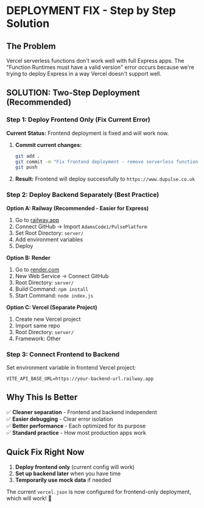 # DEPLOYMENT FIX - Step by Step Solution

## The Problem
Vercel serverless functions don't work well with full Express apps. The "Function Runtimes must have a valid version" error occurs because we're trying to deploy Express in a way Vercel doesn't support well.

## SOLUTION: Two-Step Deployment (Recommended)

### Step 1: Deploy Frontend Only (Fix Current Error)

**Current Status:** Frontend deployment is fixed and will work now.

1. **Commit current changes:**
   ```bash
   git add .
   git commit -m "Fix frontend deployment - remove serverless function config"
   git push
   ```

2. **Result:** Frontend will deploy successfully to `https://www.dupulse.co.uk`

### Step 2: Deploy Backend Separately (Best Practice)

**Option A: Railway (Recommended - Easier for Express)**

1. Go to [railway.app](https://railway.app)
2. Connect GitHub → Import `AdamsCode1/PulsePlatform`
3. Set Root Directory: `server/`
4. Add environment variables
5. Deploy

**Option B: Render**

1. Go to [render.com](https://render.com)
2. New Web Service → Connect GitHub
3. Root Directory: `server/`
4. Build Command: `npm install`
5. Start Command: `node index.js`

**Option C: Vercel (Separate Project)**

1. Create new Vercel project
2. Import same repo
3. Root Directory: `server/`
4. Framework: Other

### Step 3: Connect Frontend to Backend

Set environment variable in frontend Vercel project:
```
VITE_API_BASE_URL=https://your-backend-url.railway.app
```

## Why This Is Better

✅ **Cleaner separation** - Frontend and backend independent  
✅ **Easier debugging** - Clear error isolation  
✅ **Better performance** - Each optimized for its purpose  
✅ **Standard practice** - How most production apps work  

## Quick Fix Right Now

1. **Deploy frontend only** (current config will work)
2. **Set up backend later** when you have time
3. **Temporarily use mock data** if needed

The current `vercel.json` is now configured for frontend-only deployment, which will work! 🚀
